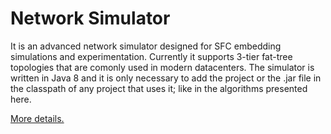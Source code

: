 # Network Simulator

It is an advanced network simulator designed for SFC embedding simulations and experimentation.
Currently it supports 3-tier fat-tree topologies that are comonly used in modern datacenters.
The simulator is written in Java 8 and it is only necessary to add the project
or the .jar file in the classpath of any project that uses it; like in the algorithms presented here.

[More details.](https://rodispantelis.github.io/SFC-Embedding/)

